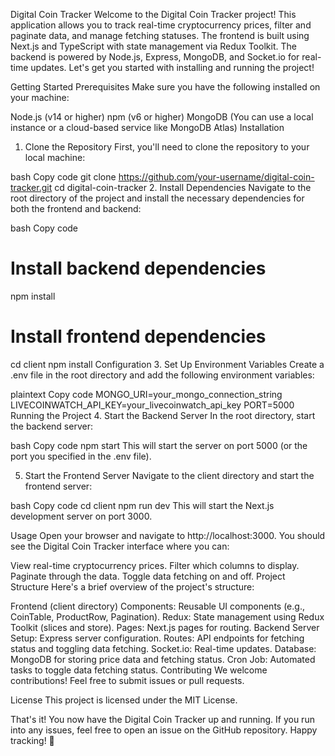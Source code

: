 Digital Coin Tracker
Welcome to the Digital Coin Tracker project! This application allows you to track real-time cryptocurrency prices, filter and paginate data, and manage fetching statuses. The frontend is built using Next.js and TypeScript with state management via Redux Toolkit. The backend is powered by Node.js, Express, MongoDB, and Socket.io for real-time updates. Let's get you started with installing and running the project!

Getting Started
Prerequisites
Make sure you have the following installed on your machine:

Node.js (v14 or higher)
npm (v6 or higher)
MongoDB (You can use a local instance or a cloud-based service like MongoDB Atlas)
Installation
1. Clone the Repository
First, you'll need to clone the repository to your local machine:

bash
Copy code
git clone https://github.com/your-username/digital-coin-tracker.git
cd digital-coin-tracker
2. Install Dependencies
Navigate to the root directory of the project and install the necessary dependencies for both the frontend and backend:

bash
Copy code
# Install backend dependencies
npm install

# Install frontend dependencies
cd client
npm install
Configuration
3. Set Up Environment Variables
Create a .env file in the root directory and add the following environment variables:

plaintext
Copy code
MONGO_URI=your_mongo_connection_string
LIVECOINWATCH_API_KEY=your_livecoinwatch_api_key
PORT=5000
Running the Project
4. Start the Backend Server
In the root directory, start the backend server:

bash
Copy code
npm start
This will start the server on port 5000 (or the port you specified in the .env file).

5. Start the Frontend Server
Navigate to the client directory and start the frontend server:

bash
Copy code
cd client
npm run dev
This will start the Next.js development server on port 3000.

Usage
Open your browser and navigate to http://localhost:3000. You should see the Digital Coin Tracker interface where you can:

View real-time cryptocurrency prices.
Filter which columns to display.
Paginate through the data.
Toggle data fetching on and off.
Project Structure
Here's a brief overview of the project's structure:

Frontend (client directory)
Components: Reusable UI components (e.g., CoinTable, ProductRow, Pagination).
Redux: State management using Redux Toolkit (slices and store).
Pages: Next.js pages for routing.
Backend
Server Setup: Express server configuration.
Routes: API endpoints for fetching status and toggling data fetching.
Socket.io: Real-time updates.
Database: MongoDB for storing price data and fetching status.
Cron Job: Automated tasks to toggle data fetching status.
Contributing
We welcome contributions! Feel free to submit issues or pull requests.

License
This project is licensed under the MIT License.

That's it! You now have the Digital Coin Tracker up and running. If you run into any issues, feel free to open an issue on the GitHub repository. Happy tracking! 🚀
